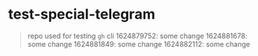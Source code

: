 # test-special-telegram

> repo used for testing `gh` cli
1624879752: some change
1624881678: some change
1624881849: some change
1624882112: some change
